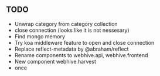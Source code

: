 ## TODO
* Unwrap category from category collection
* close connection (looks like it is not nessesary)
* Find mongo memory
* Try koa middleware feature to open and close connection
* Replace reflect-metadata by @abraham/reflect
* Rename components to webhive.api, webhive.frontend
* New component webhive.harvest
* once
